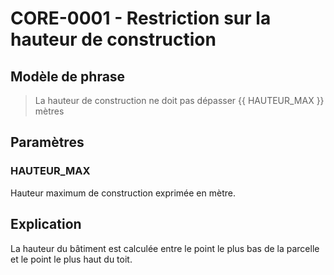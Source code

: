 # CORE-0001 - Restriction sur la hauteur de construction

## Modèle de phrase

> La hauteur de construction ne doit pas dépasser {{ HAUTEUR_MAX }} mètres

## Paramètres

### HAUTEUR_MAX

Hauteur maximum de construction exprimée en mètre.

## Explication

La hauteur du bâtiment est calculée entre le point le plus bas de la parcelle et le point le plus haut du toit.


